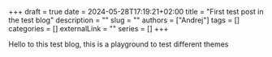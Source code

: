 +++ 
draft = true
date = 2024-05-28T17:19:21+02:00
title = "First test post in the test blog"
description = ""
slug = ""
authors = ["Andrej"]
tags = []
categories = []
externalLink = ""
series = []
+++

Hello to this test blog, this is a playground to test different themes
